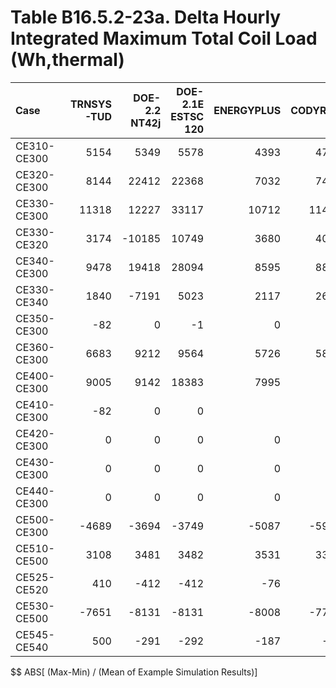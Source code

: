 # Table B16.5.2-23a. Delta Hourly Integrated Maximum Total Coil Load (Wh,thermal)
| Case        | TRNSYS-TUD | DOE-2.2 NT42j | DOE-2.1E ESTSC 120 | ENERGYPLUS | CODYRUN | HOT3000 |     |    Min |   Max |  Mean | Dev % $$ |     | TEST 0.0.0 | 
|:----------- | ----------:| -------------:| ------------------:| ----------:| -------:| -------:| ---:| ------:| -----:| -----:| --------:| ---:| ----------:| 
| CE310-CE300 |       5154 |          5349 |               5578 |       4393 |    4759 |    4919 |     |   4393 |  5578 |  5025 |     23.6 |     |       5578 | 
| CE320-CE300 |       8144 |         22412 |              22368 |       7032 |    7402 |    7848 |     |   7032 | 22412 | 12534 |    122.7 |     |      22368 | 
| CE330-CE300 |      11318 |         12227 |              33117 |      10712 |   11476 |   10343 |     |  10343 | 33117 | 14865 |    153.2 |     |      33117 | 
| CE330-CE320 |       3174 |        -10185 |              10749 |       3680 |    4074 |    2495 |     | -10185 | 10749 |  2331 |        - |     |      10749 | 
| CE340-CE300 |       9478 |         19418 |              28094 |       8595 |    8864 |    9060 |     |   8595 | 28094 | 13918 |    140.1 |     |      28094 | 
| CE330-CE340 |       1840 |         -7191 |               5023 |       2117 |    2612 |    1283 |     |  -7191 |  5023 |   947 |        - |     |       5023 | 
| CE350-CE300 |        -82 |             0 |                 -1 |          0 |       0 |       5 |     |    -82 |     5 |   -13 |        - |     |         -1 | 
| CE360-CE300 |       6683 |          9212 |               9564 |       5726 |    5820 |    6379 |     |   5726 |  9564 |  7231 |     53.1 |     |       9564 | 
| CE400-CE300 |       9005 |          9142 |              18383 |       7995 |         |    8702 |     |   7995 | 18383 | 10645 |     97.6 |     |      18383 | 
| CE410-CE300 |        -82 |             0 |                  0 |            |         |       1 |     |    -82 |     1 |   -20 |        - |     |          0 | 
| CE420-CE300 |          0 |             0 |                  0 |          0 |         |       0 |     |      0 |     0 |     0 |        - |     |          0 | 
| CE430-CE300 |          0 |             0 |                  0 |          0 |         |       0 |     |      0 |     0 |     0 |        - |     |          0 | 
| CE440-CE300 |          0 |             0 |                  0 |          0 |         |    -295 |     |   -295 |     0 |   -59 |        - |     |          0 | 
| CE500-CE300 |      -4689 |         -3694 |              -3749 |      -5087 |   -5935 |   -4517 |     |  -5935 | -3694 | -4612 |     48.6 |     |      -3749 | 
| CE510-CE500 |       3108 |          3481 |               3482 |       3531 |    3381 |    3542 |     |   3108 |  3542 |  3421 |     12.7 |     |       3482 | 
| CE525-CE520 |        410 |          -412 |               -412 |        -76 |       8 |    -881 |     |   -881 |   410 |  -227 |        - |     |       -412 | 
| CE530-CE500 |      -7651 |         -8131 |              -8131 |      -8008 |   -7791 |   -7929 |     |  -8131 | -7651 | -7940 |      6.0 |     |      -8131 | 
| CE545-CE540 |        500 |          -291 |               -292 |       -187 |     -30 |    -302 |     |   -302 |   500 |  -100 |        - |     |       -292 | 

$$ ABS[ (Max-Min) / (Mean of Example Simulation Results)]


